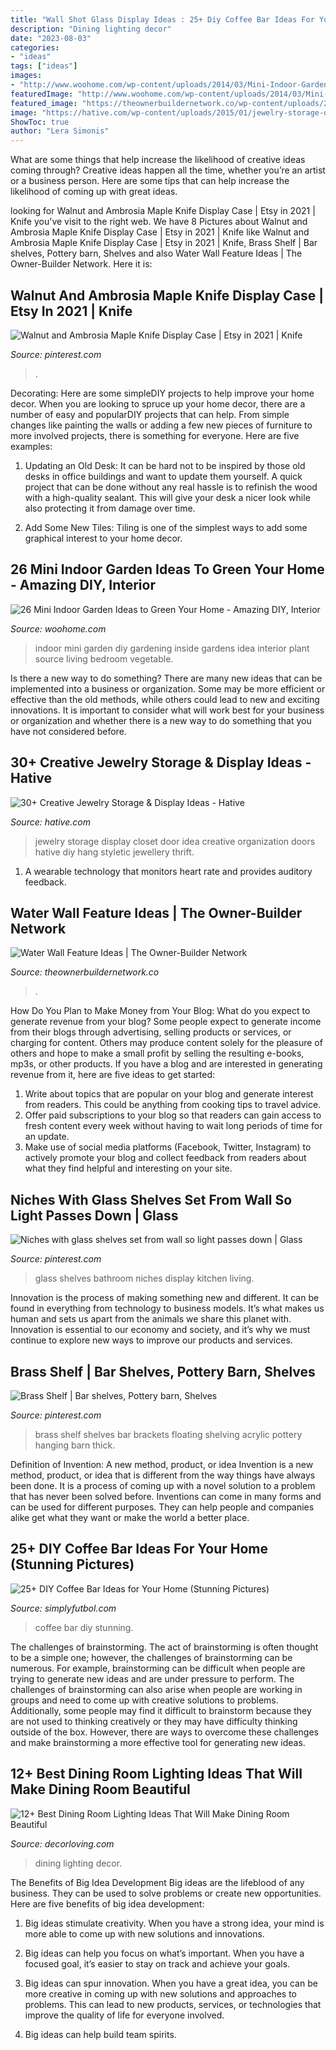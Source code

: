 ```yaml
---
title: "Wall Shot Glass Display Ideas : 25+ Diy Coffee Bar Ideas For Your Home (stunning Pictures)"
description: "Dining lighting decor"
date: "2023-08-03"
categories:
- "ideas"
tags: ["ideas"]
images:
- "http://www.woohome.com/wp-content/uploads/2014/03/Mini-Indoor-Gardening-25.jpg"
featuredImage: "http://www.woohome.com/wp-content/uploads/2014/03/Mini-Indoor-Gardening-25.jpg"
featured_image: "https://theownerbuildernetwork.co/wp-content/uploads/2016/03/Water-Wall-Ideas-2.jpg"
image: "https://hative.com/wp-content/uploads/2015/01/jewelry-storage-display-ideas/31-old-closet-door-display-idea.jpg"
ShowToc: true
author: "Lera Simonis"
---
```



What are some things that help increase the likelihood of creative ideas coming through?
Creative ideas happen all the time, whether you’re an artist or a business person. Here are some tips that can help increase the likelihood of coming up with great ideas.

	

		
looking for Walnut and Ambrosia Maple Knife Display Case | Etsy in 2021 | Knife you've visit to the right web. We have 8 Pictures about Walnut and Ambrosia Maple Knife Display Case | Etsy in 2021 | Knife like Walnut and Ambrosia Maple Knife Display Case | Etsy in 2021 | Knife, Brass Shelf | Bar shelves, Pottery barn, Shelves and also Water Wall Feature Ideas | The Owner-Builder Network. Here it is:
		
    
## Walnut And Ambrosia Maple Knife Display Case | Etsy In 2021 | Knife

<img loading=lazy src="https://i.pinimg.com/736x/f8/fd/e2/f8fde2ff7833f69c79a970a2a194ee8f.jpg" onerror="this.onerror=null;this.src='https://tse1.mm.bing.net/th?id=OIP.oR1afTaP-6hvfzKtXyEmcAHaLH&amp;pid=15.1';" alt="Walnut and Ambrosia Maple Knife Display Case | Etsy in 2021 | Knife">

_Source: pinterest.com_

>. 

	

Decorating: Here are some simpleDIY projects to help improve your home decor.
When you are looking to spruce up your home decor, there are a number of easy and popularDIY projects that can help. From simple changes like painting the walls or adding a few new pieces of furniture to more involved projects, there is something for everyone. Here are five examples:
1. Updating an Old Desk: It can be hard not to be inspired by those old desks in office buildings and want to update them yourself. A quick project that can be done without any real hassle is to refinish the wood with a high-quality sealant. This will give your desk a nicer look while also protecting it from damage over time.

2. Add Some New Tiles: Tiling is one of the simplest ways to add some graphical interest to your home decor.

    
## 26 Mini Indoor Garden Ideas To Green Your Home - Amazing DIY, Interior

<img loading=lazy src="http://www.woohome.com/wp-content/uploads/2014/03/Mini-Indoor-Gardening-25.jpg" onerror="this.onerror=null;this.src='https://tse4.mm.bing.net/th?id=OIP.nZIcHyFdWDpxEEyhYzniHwHaPd&amp;pid=15.1';" alt="26 Mini Indoor Garden Ideas to Green Your Home - Amazing DIY, Interior">

_Source: woohome.com_

>indoor mini garden diy gardening inside gardens idea interior plant source living bedroom vegetable. 

	

Is there a new way to do something?
There are many new ideas that can be implemented into a business or organization. Some may be more efficient or effective than the old methods, while others could lead to new and exciting innovations. It is important to consider what will work best for your business or organization and whether there is a new way to do something that you have not considered before.

    
## 30+ Creative Jewelry Storage &amp; Display Ideas - Hative

<img loading=lazy src="https://hative.com/wp-content/uploads/2015/01/jewelry-storage-display-ideas/31-old-closet-door-display-idea.jpg" onerror="this.onerror=null;this.src='https://tse3.mm.bing.net/th?id=OIP.WDmjR3YVnfWx-6geBf_6-wHaJ4&amp;pid=15.1';" alt="30+ Creative Jewelry Storage &amp; Display Ideas - Hative">

_Source: hative.com_

>jewelry storage display closet door idea creative organization doors hative diy hang styletic jewellery thrift. 

	

1. A wearable technology that monitors heart rate and provides auditory feedback.

    
## Water Wall Feature Ideas | The Owner-Builder Network

<img loading=lazy src="https://theownerbuildernetwork.co/wp-content/uploads/2016/03/Water-Wall-Ideas-2.jpg" onerror="this.onerror=null;this.src='https://tse1.mm.bing.net/th?id=OIP.kipOgyg3NpxQ7v0oKuBqmQHaLI&amp;pid=15.1';" alt="Water Wall Feature Ideas | The Owner-Builder Network">

_Source: theownerbuildernetwork.co_

>. 

	

How Do You Plan to Make Money from Your Blog: What do you expect to generate revenue from your blog?
Some people expect to generate income from their blogs through advertising, selling products or services, or charging for content. Others may produce content solely for the pleasure of others and hope to make a small profit by selling the resulting e-books, mp3s, or other products. If you have a blog and are interested in generating revenue from it, here are five ideas to get started: 
1. Write about topics that are popular on your blog and generate interest from readers. This could be anything from cooking tips to travel advice.
2. Offer paid subscriptions to your blog so that readers can gain access to fresh content every week without having to wait long periods of time for an update.
3. Make use of social media platforms (Facebook, Twitter, Instagram) to actively promote your blog and collect feedback from readers about what they find helpful and interesting on your site.

    
## Niches With Glass Shelves Set From Wall So Light Passes Down | Glass

<img loading=lazy src="https://i.pinimg.com/736x/bb/19/3f/bb193f40465a448674005591abaf9674--niches-glass-shelves.jpg" onerror="this.onerror=null;this.src='https://tse4.mm.bing.net/th?id=OIP.UUlaUqUSzN2ErTMGUFm9NQHaJ3&amp;pid=15.1';" alt="Niches with glass shelves set from wall so light passes down | Glass">

_Source: pinterest.com_

>glass shelves bathroom niches display kitchen living. 

	

Innovation is the process of making something new and different. It can be found in everything from technology to business models. It’s what makes us human and sets us apart from the animals we share this planet with. Innovation is essential to our economy and society, and it’s why we must continue to explore new ways to improve our products and services.

    
## Brass Shelf | Bar Shelves, Pottery Barn, Shelves

<img loading=lazy src="https://i.pinimg.com/736x/ed/9a/ca/ed9aca5e4d2df0a333ba0bb470324e59--bar-shelves-floating-wall-shelves.jpg" onerror="this.onerror=null;this.src='https://tse3.mm.bing.net/th?id=OIP.V57-P1PpKgBoL5ZPJqKalgHaGq&amp;pid=15.1';" alt="Brass Shelf | Bar shelves, Pottery barn, Shelves">

_Source: pinterest.com_

>brass shelf shelves bar brackets floating shelving acrylic pottery hanging barn thick. 

	

Definition of Invention: A new method, product, or idea
Invention is a new method, product, or idea that is different from the way things have always been done. It is a process of coming up with a novel solution to a problem that has never been solved before. Inventions can come in many forms and can be used for different purposes. They can help people and companies alike get what they want or make the world a better place.

    
## 25+ DIY Coffee Bar Ideas For Your Home (Stunning Pictures)

<img loading=lazy src="http://simplyfutbol.com/wp-content/uploads/2017/04/word-image-7.jpeg" onerror="this.onerror=null;this.src='https://tse3.mm.bing.net/th?id=OIP.Bf6AL0NVuq_EEHGwCK9aKQHaJ4&amp;pid=15.1';" alt="25+ DIY Coffee Bar Ideas for Your Home (Stunning Pictures)">

_Source: simplyfutbol.com_

>coffee bar diy stunning. 

	

The challenges of brainstorming.
The act of brainstorming is often thought to be a simple one; however, the challenges of brainstorming can be numerous. For example, brainstorming can be difficult when people are trying to generate new ideas and are under pressure to perform. The challenges of brainstorming can also arise when people are working in groups and need to come up with creative solutions to problems. Additionally, some people may find it difficult to brainstorm because they are not used to thinking creatively or they may have difficulty thinking outside of the box. However, there are ways to overcome these challenges and make brainstorming a more effective tool for generating new ideas.

    
## 12+ Best Dining Room Lighting Ideas That Will Make Dining Room Beautiful

<img loading=lazy src="https://decorloving.com/wp-content/uploads/2019/10/Dining-Room-Lighting-Ideas-10.jpg" onerror="this.onerror=null;this.src='https://tse1.mm.bing.net/th?id=OIP.pVlLubVckfGRCm2zkU6YywHaLH&amp;pid=15.1';" alt="12+ Best Dining Room Lighting Ideas That Will Make Dining Room Beautiful">

_Source: decorloving.com_

>dining lighting decor. 

	

The Benefits of Big Idea Development
Big ideas are the lifeblood of any business. They can be used to solve problems or create new opportunities. Here are five benefits of big idea development:
1. Big ideas stimulate creativity. When you have a strong idea, your mind is more able to come up with new solutions and innovations.

2. Big ideas can help you focus on what’s important. When you have a focused goal, it’s easier to stay on track and achieve your goals.

3. Big ideas can spur innovation. When you have a great idea, you can be more creative in coming up with new solutions and approaches to problems. This can lead to new products, services, or technologies that improve the quality of life for everyone involved.

4. Big ideas can help build team spirits.

